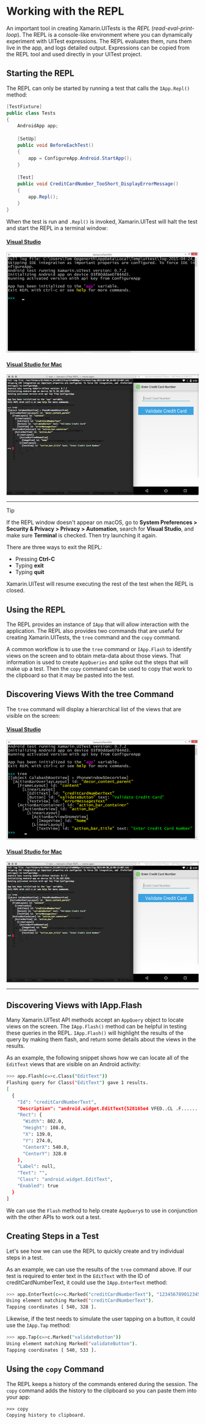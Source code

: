 # Working with the REPL

An important tool in creating Xamarin.UITests is the _REPL_ (_read-eval-print-loop_). The REPL is a console-like environment where you can dynamically experiment with UITest expressions. The REPL evaluates them, runs them live in the app, and logs detailed output. Expressions can be copied from the REPL tool and used directly in your UITest project.

## Starting the REPL

The REPL can only be started by running a test that calls the `IApp.Repl()` method:

```csharp
[TestFixture]
public class Tests
{
    AndroidApp app;

    [SetUp]
    public void BeforeEachTest()
    {
        app = ConfigureApp.Android.StartApp();
    }

    [Test]
    public void CreditCardNumber_TooShort_DisplayErrorMessage()
    {
        app.Repl();
    }
}
```

When the test is run and `.Repl()` is invoked, Xamarin.UITest will halt the test and start the REPL in a terminal window:

#### [Visual Studio](#tab/vswin/)

[ ![The Xamarin.UITest REPL on Windows](./images/repl-01-vs-sml.png)](./images/repl-01-vs.png#lightbox)

#### [Visual Studio for Mac](#tab/vsmac/)

[ ![The Xamarin.UITest REPL on macOS Terminal](./images/repl-02-xs-sml.png)](./images/repl-02-xs.png#lightbox)

---

> [!TIP]
> If the REPL window doesn't appear on macOS, go to **System Preferences > Security & Privacy > Privacy > Automation**, search for **Visual Studio**, and make sure **Terminal** is checked. Then try launching it again.

There are three ways to exit the REPL:

- Pressing **Ctrl-C**
- Typing **exit**
- Typing **quit**

Xamarin.UITest will resume executing the rest of the test when the REPL is closed.

## Using the REPL

The REPL provides an instance of `IApp` that will allow interaction with the application. The REPL also provides two commands that are useful for creating Xamarin.UITests, the `tree` command and the `copy` command.

A common workflow is to use the `tree` command or `IApp.Flash` to identify views on the screen and to obtain meta-data about those views. That information is used to create `AppQueries` and spike out the steps that will make up a test. Then the `copy` command can be used to copy that work to the clipboard so that it may be pasted into the test.

## Discovering Views With the tree Command

The `tree` command will display a hierarchical list of the views that are visible on the screen:

#### [Visual Studio](#tab/vswin/)

[ ![The Tree command running in the REPL](./images/repl-02-vs-sml.png)](./images/repl-02-vs.png#lightbox)

#### [Visual Studio for Mac](#tab/vsmac/)

[ ![Tree command running in the REPL](./images/repl-02-xs-sml.png)](./images/repl-02-xs.png#lightbox)

---

## Discovering Views with IApp.Flash

Many Xamarin.UITest API methods accept an `AppQuery` object to locate views on the screen. The `IApp.Flash()` method can be helpful in testing these queries in the REPL. `IApp.Flash()` will highlight the results of the query by making them flash, and return some details about the views in the results.

As an example, the following snippet shows how we can locate all of the `EditText` views that are visible on an Android activity:

```bash
>>> app.Flash(c=>c.Class("EditText"))
Flashing query for Class("EditText") gave 1 results.
[
  {
    "Id": "creditCardNumberText",
    "Description": "android.widget.EditText{528165e4 VFED..CL .F...... 139,70-941,178 #7f050001 app:id/creditCardNumberText}",
    "Rect": {
      "Width": 802.0,
      "Height": 108.0,
      "X": 139.0,
      "Y": 274.0,
      "CenterX": 540.0,
      "CenterY": 328.0
    },
    "Label": null,
    "Text": "",
    "Class": "android.widget.EditText",
    "Enabled": true
  }
]
```

We can use the `Flash` method to help create `AppQuery`s to use in conjunction with the other APIs to work out a test.

## Creating Steps in a Test

Let's see how we can use the REPL to quickly create and try individual steps in a test.

As an example, we can use the results of the `tree` command above. If our test is required to enter text in the `EditText` with the ID of <span class="uiitem">creditCardNumberText</span>, it could use the `IApp.EnterText` method:

```bash
>>> app.EnterText(c=>c.Marked("creditCardNumberText"), "1234567890123456")
Using element matching Marked("creditCardNumberText").
Tapping coordinates [ 540, 328 ].
```

Likewise, if the test needs to simulate the user tapping on a button, it could use the `IApp.Tap` method:

```bash
>>> app.Tap(c=>c.Marked("validateButton"))
Using element matching Marked("validateButton").
Tapping coordinates [ 540, 533 ].
```

## Using the `copy` Command

The REPL keeps a history of the commands entered during the session. The `copy` command adds the history to the clipboard so you can paste them into your app:

```text
>>> copy
Copying history to clipboard.
```
